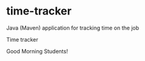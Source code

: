 # time-tracker
Java (Maven) application for tracking time on the job

Time tracker

Good Morning  Students!

